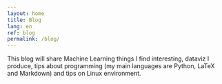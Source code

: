 ```yaml
---
layout: home
title: Blog
lang: en
ref: blog
permalink: /blog/
---
```


This blog will share Machine Learning things I find interesting, dataviz I produce, tips about programming (my main languages are Python, LaTeX and Markdown) and tips on Linux environment.
